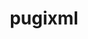 ---
title: "pugixml"
layout: cache
categories: [package, develop-2023-10-15]
meta: {"versions": ["1.13"], "compilers": ["gcc@=11.1.0", "gcc@=11.4.0", "gcc@=7.3.1", "gcc@=9.4.0"], "oss": ["amzn2", "ubuntu20.04"], "platforms": ["linux"], "targets": ["aarch64", "neoverse_n1", "neoverse_v1", "ppc64le", "x86_64_v3"], "stacks": ["aws-isc", "aws-isc-aarch64", "data-vis-sdk", "e4s", "e4s-neoverse_v1", "e4s-power", "e4s-rocm-external", "root"], "num_specs": 8, "num_specs_by_stack": {"aws-isc-aarch64": 2, "root": 8, "aws-isc": 1, "e4s-neoverse_v1": 1, "e4s-power": 1, "data-vis-sdk": 2, "e4s": 1, "e4s-rocm-external": 1}}
spec_details: [{"hash": "ez2ndqkadsgss5z2o52fezm2zuzy5xzz", "compiler": "gcc@=7.3.1", "versions": ["1.13"], "os": "amzn2", "platform": "linux", "target": "aarch64", "variants": ["build_system=cmake", "build_type=Release", "generator=make", "~ipo", "+pic", "+shared"], "stacks": ["aws-isc-aarch64", "root"], "size": "-", "tarball": "https://binaries.spack.io/develop-2023-10-15/build_cache/linux-amzn2-aarch64/gcc-7.3.1/pugixml-1.13/linux-amzn2-aarch64-gcc-7.3.1-pugixml-1.13-ez2ndqkadsgss5z2o52fezm2zuzy5xzz.spack"}, {"hash": "qynywfi2ord2eih4u7vez55o7ai2eebt", "compiler": "gcc@=7.3.1", "versions": ["1.13"], "os": "amzn2", "platform": "linux", "target": "neoverse_n1", "variants": ["build_system=cmake", "build_type=Release", "generator=make", "~ipo", "+pic", "+shared"], "stacks": ["aws-isc-aarch64", "root"], "size": "-", "tarball": "https://binaries.spack.io/develop-2023-10-15/build_cache/linux-amzn2-neoverse_n1/gcc-7.3.1/pugixml-1.13/linux-amzn2-neoverse_n1-gcc-7.3.1-pugixml-1.13-qynywfi2ord2eih4u7vez55o7ai2eebt.spack"}, {"hash": "lhycyr77f4rcp43wvysdr6ppxvmcnvan", "compiler": "gcc@=7.3.1", "versions": ["1.13"], "os": "amzn2", "platform": "linux", "target": "x86_64_v3", "variants": ["build_system=cmake", "build_type=Release", "generator=make", "~ipo", "+pic", "+shared"], "stacks": ["aws-isc", "root"], "size": "-", "tarball": "https://binaries.spack.io/develop-2023-10-15/build_cache/linux-amzn2-x86_64_v3/gcc-7.3.1/pugixml-1.13/linux-amzn2-x86_64_v3-gcc-7.3.1-pugixml-1.13-lhycyr77f4rcp43wvysdr6ppxvmcnvan.spack"}, {"hash": "ayiomhar52bndmme546tfjcuqouzuf2j", "compiler": "gcc@=11.4.0", "versions": ["1.13"], "os": "ubuntu20.04", "platform": "linux", "target": "neoverse_v1", "variants": ["build_system=cmake", "build_type=Release", "generator=make", "~ipo", "+pic", "+shared"], "stacks": ["e4s-neoverse_v1", "root"], "size": "-", "tarball": "https://binaries.spack.io/develop-2023-10-15/build_cache/linux-ubuntu20.04-neoverse_v1/gcc-11.4.0/pugixml-1.13/linux-ubuntu20.04-neoverse_v1-gcc-11.4.0-pugixml-1.13-ayiomhar52bndmme546tfjcuqouzuf2j.spack"}, {"hash": "ee4tlxpv6so766beekgolgp7tbqpq2me", "compiler": "gcc@=9.4.0", "versions": ["1.13"], "os": "ubuntu20.04", "platform": "linux", "target": "ppc64le", "variants": ["build_system=cmake", "build_type=Release", "generator=make", "~ipo", "+pic", "+shared"], "stacks": ["root", "e4s-power"], "size": "-", "tarball": "https://binaries.spack.io/develop-2023-10-15/build_cache/linux-ubuntu20.04-ppc64le/gcc-9.4.0/pugixml-1.13/linux-ubuntu20.04-ppc64le-gcc-9.4.0-pugixml-1.13-ee4tlxpv6so766beekgolgp7tbqpq2me.spack"}, {"hash": "egbm4auqqrsim5iw24fntjbmobtxiynf", "compiler": "gcc@=11.1.0", "versions": ["1.13"], "os": "ubuntu20.04", "platform": "linux", "target": "x86_64_v3", "variants": ["build_system=cmake", "build_type=Release", "generator=make", "~ipo", "+pic", "+shared"], "stacks": ["data-vis-sdk", "root"], "size": "-", "tarball": "https://binaries.spack.io/develop-2023-10-15/build_cache/linux-ubuntu20.04-x86_64_v3/gcc-11.1.0/pugixml-1.13/linux-ubuntu20.04-x86_64_v3-gcc-11.1.0-pugixml-1.13-egbm4auqqrsim5iw24fntjbmobtxiynf.spack"}, {"hash": "bifpjqzuwsj5rmgukgg5gtixj3a4tygt", "compiler": "gcc@=11.1.0", "versions": ["1.13"], "os": "ubuntu20.04", "platform": "linux", "target": "x86_64_v3", "variants": ["build_system=cmake", "build_type=Release", "generator=make", "~ipo", "+pic", "+shared"], "stacks": ["data-vis-sdk", "root"], "size": "-", "tarball": "https://binaries.spack.io/develop-2023-10-15/build_cache/linux-ubuntu20.04-x86_64_v3/gcc-11.1.0/pugixml-1.13/linux-ubuntu20.04-x86_64_v3-gcc-11.1.0-pugixml-1.13-bifpjqzuwsj5rmgukgg5gtixj3a4tygt.spack"}, {"hash": "r2qw2qw7ihze32eofwujcmpguads2wad", "compiler": "gcc@=11.4.0", "versions": ["1.13"], "os": "ubuntu20.04", "platform": "linux", "target": "x86_64_v3", "variants": ["build_system=cmake", "build_type=Release", "generator=make", "~ipo", "+pic", "+shared"], "stacks": ["e4s", "e4s-rocm-external", "root"], "size": "-", "tarball": "https://binaries.spack.io/develop-2023-10-15/build_cache/linux-ubuntu20.04-x86_64_v3/gcc-11.4.0/pugixml-1.13/linux-ubuntu20.04-x86_64_v3-gcc-11.4.0-pugixml-1.13-r2qw2qw7ihze32eofwujcmpguads2wad.spack"}]
---